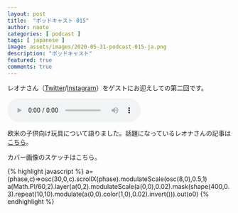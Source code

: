 ```yaml
---
layout: post
title:  "ポッドキャスト 015"
author: naoto
categories: [ podcast ]
tags: [ japanese ]
image: assets/images/2020-05-31-podcast-015-ja.png
description: "ポッドキャスト"
featured: true
comments: true
---
```


レオナさん（[Twitter](https://twitter.com/reona396)/[Instagram](https://www.instagram.com/reona396/)）をゲストにお迎えしての第二回です。

<audio src="{{ site.baseurl }}/assets/audios/2020-05-31-podcast-015-ja.m4a" controls>
</audio>

欧米の子供向け玩具について語りました。話題になっているレオナさんの記事は[こちら](https://note.com/reona396/n/ncc77146eea53)。

カバー画像のスケッチはこちら。

{% highlight javascript %}
a=(phase,c)=>osc(30,0,c).scrollX(phase).modulateScale(osc(8,0),0.5,1)
a(Math.PI/60,2).layer(a(0,2).modulateScale(a(0,0),0.02).mask(shape(400,0.3).repeat(10,10).modulate(a(0,0).color(1,0),0.02).invert())).out(o0)
{% endhighlight %}
